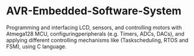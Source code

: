 # AVR-Embedded-Software-System
Programming and interfacing LCD, sensors, and controlling motors with Atmega128 MCU, configuringperipherals (e.g. Timers, ADCs, DACs), and applying different controlling mechanisms like (Taskscheduling, RTOS and FSM), using C language.
